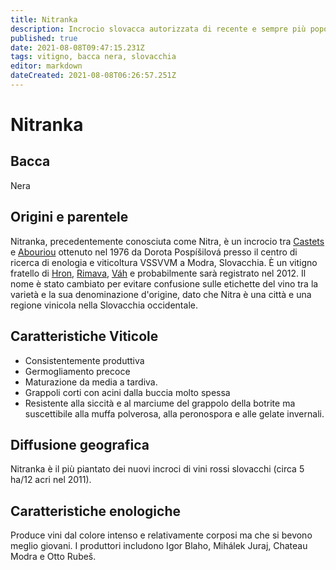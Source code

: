 ```yaml
---
title: Nitranka
description: Incrocio slovacca autorizzata di recente e sempre più popolare.
published: true
date: 2021-08-08T09:47:15.231Z
tags: vitigno, bacca nera, slovacchia
editor: markdown
dateCreated: 2021-08-08T06:26:57.251Z
---
```


# Nitranka

## Bacca
Nera

## Origini e parentele
Nitranka, precedentemente conosciuta come Nitra, è un incrocio tra [Castets](/vitigni/bacca-nera/castets) e [Abouriou](/vitigni/bacca-nera/abouriou) ottenuto nel 1976 da Dorota Pospíšilová presso il centro di ricerca di enologia e viticoltura VSSVVM a Modra, Slovacchia. È un vitigno fratello di [Hron](/vitigni/bacca-nera/hron), [Rimava](/vitigni/bacca-nera/rimava), [Váh](/vitigni/bacca-nera/vah) e probabilmente sarà registrato nel 2012. Il nome è stato cambiato per evitare confusione sulle etichette del vino tra la varietà e la sua denominazione d'origine, dato che Nitra è una città e una regione vinicola nella Slovacchia occidentale.

## Caratteristiche Viticole

- Consistentemente produttiva 
- Germogliamento precoce
- Maturazione da media a tardiva. 
- Grappoli corti con acini dalla buccia molto spessa 
- Resistente alla siccità e al marciume del grappolo della botrite ma suscettibile alla muffa polverosa, alla peronospora e alle gelate invernali.

## Diffusione geografica

Nitranka è il più piantato dei nuovi incroci di vini rossi slovacchi (circa 5 ha/12 acri nel 2011). 


## Caratteristiche enologiche
Produce vini dal colore intenso e relativamente corposi ma che si bevono meglio giovani. I produttori includono Igor Blaho, Mihálek Juraj, Chateau Modra e Otto Rubeš.

